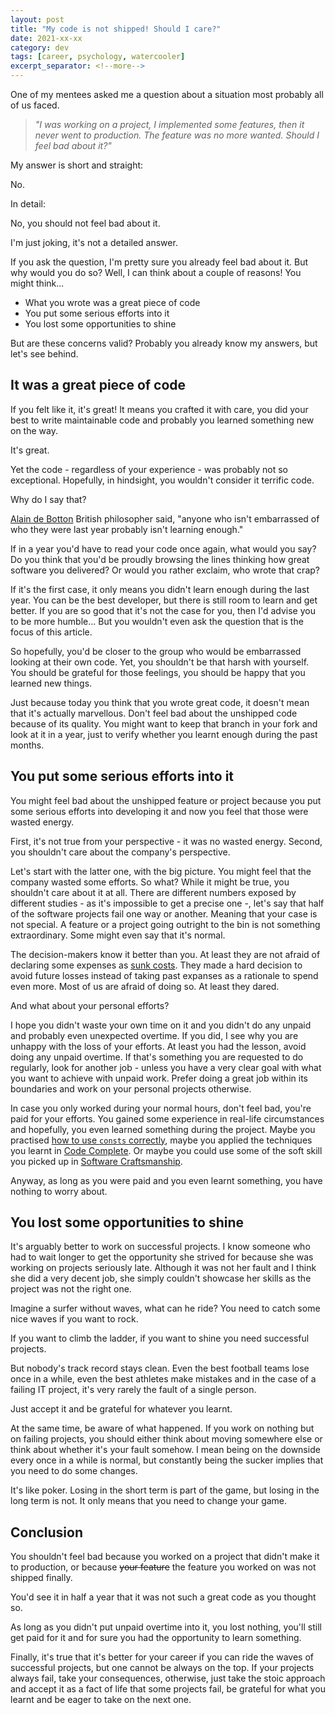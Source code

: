 ```yaml
---
layout: post
title: "My code is not shipped! Should I care?"
date: 2021-xx-xx
category: dev
tags: [career, psychology, watercooler]
excerpt_separator: <!--more-->
---
```

One of my mentees asked me a question about a situation most probably all of us faced.

> *"I was working on a project, I implemented some features, then it never went to production. The feature was no more wanted. Should I feel bad about it?"*

My answer is short and straight:

No.

In detail:

No, you should not feel bad about it.

I'm just joking, it's not a detailed answer.

If you ask the question, I'm pretty sure you already feel bad about it. But why would you do so? Well, I can think about a couple of reasons! You might think...

- What you wrote was a great piece of code
- You put some serious efforts into it
- You lost some opportunities to shine

But are these concerns valid? Probably you already know my answers, but let's see behind.

## It was a great piece of code

If you felt like it, it's great! It means you crafted it with care, you did your best to write maintainable code and probably you learned something new on the way.

It's great.

Yet the code - regardless of your experience - was probably not so exceptional. Hopefully, in hindsight, you wouldn't consider it terrific code.

Why do I say that?

[Alain de Botton](https://www.alaindebotton.com/) British philosopher said, "anyone who isn't embarrassed of who they were last year probably isn't learning enough."

If in a year you'd have to read your code once again, what would you say? Do you think that you'd be proudly browsing the lines thinking how great software you delivered? Or would you rather exclaim, who wrote that crap?

If it's the first case, it only means you didn't learn enough during the last year. You can be the best developer, but there is still room to learn and get better. If you are so good that it's not the case for you, then I'd advise you to be more humble... But you wouldn't even ask the question that is the focus of this article.

So hopefully, you'd be closer to the group who would be embarrassed looking at their own code. Yet, you shouldn't be that harsh with yourself. You should be grateful for those feelings, you should be happy that you learned new things. 

Just because today you think that you wrote great code, it doesn't mean that it's actually marvellous. Don't feel bad about the unshipped code because of its quality. You might want to keep that branch in your fork and look at it in a year, just to verify whether you learnt enough during the past months.

## You put some serious efforts into it

You might feel bad about the unshipped feature or project because you put some serious efforts into developing it and now you feel that those were wasted energy.

First, it's not true from your perspective - it was no wasted energy. Second, you shouldn't care about the company's perspective. 

Let's start with the latter one, with the big picture. You might feel that the company wasted some efforts. So what? While it might be true, you shouldn't care about it at all. There are different numbers exposed by different studies - as it's impossible to get a precise one -, let's say that half of the software projects fail one way or another. Meaning that your case is not special. A feature or a project going outright to the bin is not something extraordinary. Some might even say that it's normal.

The decision-makers know it better than you. At least they are not afraid of declaring some expenses as [sunk costs](https://en.wikipedia.org/wiki/Sunk_cost). They made a hard decision to avoid future losses instead of taking past expanses as a rationale to spend even more. Most of us are afraid of doing so. At least they dared.

And what about your personal efforts?

I hope you didn't waste your own time on it and you didn't do any unpaid and probably even unexpected overtime. If you did, I see why you are unhappy with the loss of your efforts. At least you had the lesson, avoid doing any unpaid overtime. If that's something you are requested to do regularly, look for another job - unless you have a very clear goal with what you want to achieve with unpaid work. Prefer doing a great job within its boundaries and work on your personal projects otherwise.

In case you only worked during your normal hours, don't feel bad, you're paid for your efforts. You gained some experience in real-life circumstances and hopefully, you even learned something during the project. Maybe you practised [how to use `consts` correctly](https://leanpub.com/cppconst/), maybe you applied the techniques you learnt in [Code Complete](https://amzn.to/3bo5hNG). Or maybe you could use some of the soft skill you picked up in [Software Craftsmanship](https://amzn.to/3bqi3vm).

Anyway, as long as you were paid and you even learnt something, you have nothing to worry about.

## You lost some opportunities to shine

It's arguably better to work on successful projects. I know someone who had to wait longer to get the opportunity she strived for because she was working on projects seriously late. Although it was not her fault and I think she did a very decent job, she simply couldn't showcase her skills as the project was not the right one.

Imagine a surfer without waves, what can he ride? You need to catch some nice waves if you want to rock.

If you want to climb the ladder, if you want to shine you need successful projects.

But nobody's track record stays clean. Even the best football teams lose once in a while, even the best athletes make mistakes and in the case of a failing IT project, it's very rarely the fault of a single person.

Just accept it and be grateful for whatever you learnt.

At the same time, be aware of what happened. If you work on nothing but on failing projects, you should either think about moving somewhere else or think about whether it's your fault somehow. I mean being on the downside every once in a while is normal, but constantly being the sucker implies that you need to do some changes. 

It's like poker. Losing in the short term is part of the game, but losing in the long term is not. It only means that you need to change your game.

## Conclusion

You shouldn't feel bad because you worked on a project that didn't make it to production, or because ~~your feature~~ the feature you worked on was not shipped finally.

You'd see it in half a year that it was not such a great code as you thought so. 

As long as you didn't put unpaid overtime into it, you lost nothing, you'll still get paid for it and for sure you had the opportunity to learn something.

Finally, it's true that it's better for your career if you can ride the waves of successful projects, but one cannot be always on the top. If your projects always fail, take your consequences, otherwise, just take the stoic approach and accept it as a fact of life that some projects fail, be grateful for what you learnt and be eager to take on the next one.